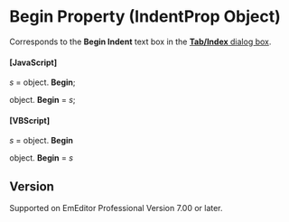 # Begin Property (IndentProp Object)

Corresponds to the **Begin Indent** text box in the [**Tab/Index** dialog box](../../dlg/properties/general/indent/index).

#### \[JavaScript\]

_s_ = object. **Begin**;

object. **Begin** = _s_;

#### \[VBScript\]

_s_ = object. **Begin**

object. **Begin** = _s_

## Version

Supported on EmEditor Professional Version 7.00 or later.